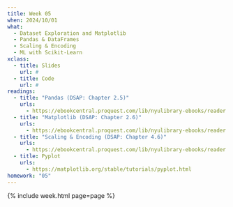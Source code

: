 ```yaml
---
title: Week 05
when: 2024/10/01
what:
  - Dataset Exploration and Matplotlib
  - Pandas & DataFrames
  - Scaling & Encoding
  - ML with Scikit-Learn
xclass:
  - title: Slides
    url: #
  - title: Code
    url: #
readings:
  - title: "Pandas (DSAP: Chapter 2.5)"
    urls:
      - https://ebookcentral.proquest.com/lib/nyulibrary-ebooks/reader.action?docID=5264120&ppg=113
  - title: "Matplotlib (DSAP: Chapter 2.6)"
    urls:
      - https://ebookcentral.proquest.com/lib/nyulibrary-ebooks/reader.action?docID=5264120&ppg=118
  - title: "Scaling & Encoding (DSAP: Chapter 4.6)"
    urls:
      - https://ebookcentral.proquest.com/lib/nyulibrary-ebooks/reader.action?docID=5264120&ppg=197
  - title: Pyplot
    urls:
      - https://matplotlib.org/stable/tutorials/pyplot.html
homework: "05"
---
```

{% include week.html page=page %}
